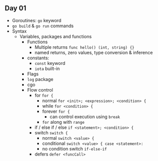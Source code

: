 Day 01
------

- Goroutines: `go` keyword
- `go build` & `go run` commands
- Syntax
  - Variables, packages and functions
    - Functions
      - Multiple returns
        `func hello() (int, string) {}`
      - named returns, zero values, type conversion & inference
    - constants:
      - `const` keyword
      - `iota` built-in
    - Flags
    - `log` package
    - cgo
    - Flow control
      - for `for {`
        - normal `for <init>; <expression>; <condition> {`
        - while `for <condition> {`
        - forever `for {`
          - can control execution using `break`
        - `for` along with `range`
      - if / else if / else `if <statement>; <condition> {`
      - switch `switch {`
        - normal `switch <value> {`
        - conditional `switch <value> { case <statement>: `
        - no condition switch `if-else-if`
      - defers `defer <funcCall>`
